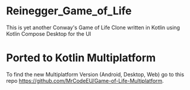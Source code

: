 # Reinegger_Game_of_Life
This is yet another Conway's Game of Life Clone written in Kotlin using Kotlin Compose Desktop for the UI

# Ported to Kotlin Multiplatform
To find the new Multiplatform Version (Android, Desktop, Web) go to this repo https://github.com/MrCodeEU/Game-of-Life-Multiplatform.
